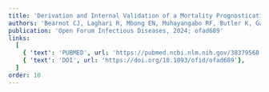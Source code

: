 ```yaml
---
title: 'Derivation and Internal Validation of a Mortality Prognostication Machine Learning Model in Ebola Virus Disease Using Iterative Point-of-Care Biomarkers'
authors: 'Bearnot CJ, Laghari R, Mbong EN, Muhayangabo RF, Butler K, Gainey M, Perera SM, Michelow IC, Tang OY, Levine AC, Colubri A, Aluisio AR'
publication: 'Open Forum Infectious Diseases, 2024; ofad689'
links:
  [
    { 'text': 'PUBMED', url: 'https://pubmed.ncbi.nlm.nih.gov/38379568'},
    { 'text': 'DOI', url: 'https://doi.org/10.1093/ofid/ofad689'},
  ]
order: 10
---
```

